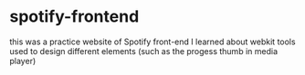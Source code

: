 # spotify-frontend

this was a practice website of Spotify front-end
I learned about webkit tools used to design different elements (such as the progess thumb in media player)
